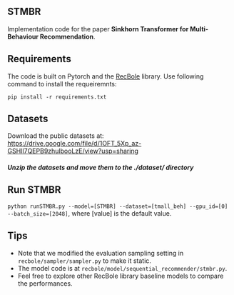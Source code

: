 ## STMBR
Implementation code for the paper **Sinkhorn Transformer for Multi-Behaviour Recommendation**.

## Requirements
The code is built on Pytorch and the [RecBole](https://github.com/RUCAIBox/RecBole) library. Use following command to install the requeiremnts:

`pip install -r requirements.txt`


## Datasets
Download the public datasets  at: https://drive.google.com/file/d/1OFT_5Xp_az-GSHIl7QEPB9zhulbooLzE/view?usp=sharing
##### Unzip the datasets and move them to the *./dataset/* directory

## Run STMBR

`python runSTMBR.py --model=[STMBR] --dataset=[tmall_beh] --gpu_id=[0] --batch_size=[2048]`, where [value] is the default value.

## Tips
- Note that we modified the evaluation sampling setting in `recbole/sampler/sampler.py` to make it static.
- The model code is at `recbole/model/sequential_recommender/stmbr.py`.
- Feel free to explore other RecBole library baseline models to compare the performances.
